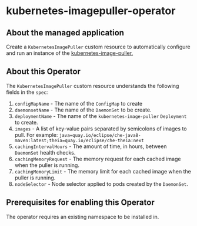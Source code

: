 # kubernetes-imagepuller-operator

## About the managed application

Create a `KubernetesImagePuller` custom resource to automatically configure and run an instance of the [kubernetes-image-puller.](https://github.com/che-incubator/kubernetes-image-puller)
## About this Operator

The `KubernetesImagePuller` custom resource understands the following fields in the `spec`:

1. `configMapName` - The name of the `ConfigMap` to create	
2. `daemonsetName` - The name of the `DaemonSet` to be create.
3. `deploymentName` - The name of the `kubernetes-image-puller` `Deployment` to create.
4. `images` - A list of key-value pairs separated by semicolons of images to pull.  For example: `java=quay.io/eclipse/che-java8-maven:latest;theia=quay.io/eclipse/che-theia:next`
5. `cachingIntervalHours` - The amount of time, in hours, between `DaemonSet` health checks.
6. `cachingMemoryRequest` - The memory request for each cached image when the puller is running.
7. `cachingMemoryLimit` - The memory limit for each cached image when the puller is running.
8. `nodeSelector` - Node selector applied to pods created by the `DaemonSet`.
## Prerequisites for enabling this Operator

The operator requires an existing namespace to be installed in.

